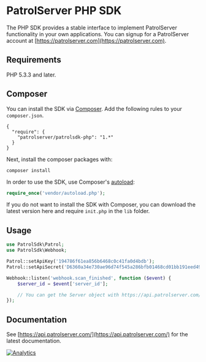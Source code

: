 # PatrolServer PHP SDK
The PHP SDK provides a stable interface to implement PatrolServer functionality in your own applications. You can signup for a PatrolServer account at [https://patrolserver.com](https://patrolserver.com).

## Requirements
PHP 5.3.3 and later.

## Composer
You can install the SDK via [Composer](https://getcomposer.org/). Add the following rules to your ``composer.json``.
```
{
  "require": {
    "patrolserver/patrolsdk-php": "1.*"
  }
}
```
Next, install the composer packages with:
```
composer install
```
In order to use the SDK, use Composer's [autoload](https://getcomposer.org/doc/00-intro.md#autoloading):
```php
require_once('vendor/autoload.php');
```
If you do not want to install the SDK with Composer, you can download the latest version here and require ``init.php`` in the ``lib`` folder.

## Usage
```php
use PatrolSdk\Patrol;
use PatrolSdk\Webhook;

Patrol::setApiKey('194786f61ea856b6468c0c41fa0d4bdb');
Patrol::setApiSecret('D6360a34e730ae96d74f545a286bfb01468cd01bb191eed49d9e421c2e56f958');

Webhook::listen('webhook.scan_finished', function ($event) {
	$server_id = $event['server_id'];

	// You can get the Server object with https://api.patrolserver.com/servers/{id}
});
```

## Documentation
See [https://api.patrolserver.com/](https://api.patrolserver.com/) for the latest documentation.

[![Analytics](https://ga-beacon.appspot.com/UA-65036233-1/PatrolServer/patrolsdk-php?pixel)](https://github.com/igrigorik/ga-beacon)
